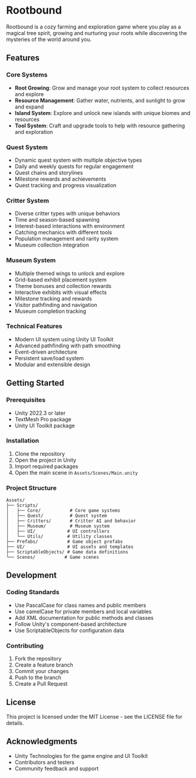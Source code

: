 # Rootbound

Rootbound is a cozy farming and exploration game where you play as a magical tree spirit, growing and nurturing your roots while discovering the mysteries of the world around you.

## Features

### Core Systems
- **Root Growing**: Grow and manage your root system to collect resources and explore
- **Resource Management**: Gather water, nutrients, and sunlight to grow and expand
- **Island System**: Explore and unlock new islands with unique biomes and resources
- **Tool System**: Craft and upgrade tools to help with resource gathering and exploration

### Quest System
- Dynamic quest system with multiple objective types
- Daily and weekly quests for regular engagement
- Quest chains and storylines
- Milestone rewards and achievements
- Quest tracking and progress visualization

### Critter System
- Diverse critter types with unique behaviors
- Time and season-based spawning
- Interest-based interactions with environment
- Catching mechanics with different tools
- Population management and rarity system
- Museum collection integration

### Museum System
- Multiple themed wings to unlock and explore
- Grid-based exhibit placement system
- Theme bonuses and collection rewards
- Interactive exhibits with visual effects
- Milestone tracking and rewards
- Visitor pathfinding and navigation
- Museum completion tracking

### Technical Features
- Modern UI system using Unity UI Toolkit
- Advanced pathfinding with path smoothing
- Event-driven architecture
- Persistent save/load system
- Modular and extensible design

## Getting Started

### Prerequisites
- Unity 2022.3 or later
- TextMesh Pro package
- Unity UI Toolkit package

### Installation
1. Clone the repository
2. Open the project in Unity
3. Import required packages
4. Open the main scene in `Assets/Scenes/Main.unity`

### Project Structure
```
Assets/
├── Scripts/
│   ├── Core/           # Core game systems
│   ├── Quest/          # Quest system
│   ├── Critters/       # Critter AI and behavior
│   ├── Museum/         # Museum system
│   ├── UI/            # UI controllers
│   └── Utils/         # Utility classes
├── Prefabs/           # Game object prefabs
├── UI/                # UI assets and templates
├── ScriptableObjects/ # Game data definitions
└── Scenes/           # Game scenes
```

## Development

### Coding Standards
- Use PascalCase for class names and public members
- Use camelCase for private members and local variables
- Add XML documentation for public methods and classes
- Follow Unity's component-based architecture
- Use ScriptableObjects for configuration data

### Contributing
1. Fork the repository
2. Create a feature branch
3. Commit your changes
4. Push to the branch
5. Create a Pull Request

## License
This project is licensed under the MIT License - see the LICENSE file for details.

## Acknowledgments
- Unity Technologies for the game engine and UI Toolkit
- Contributors and testers
- Community feedback and support 
